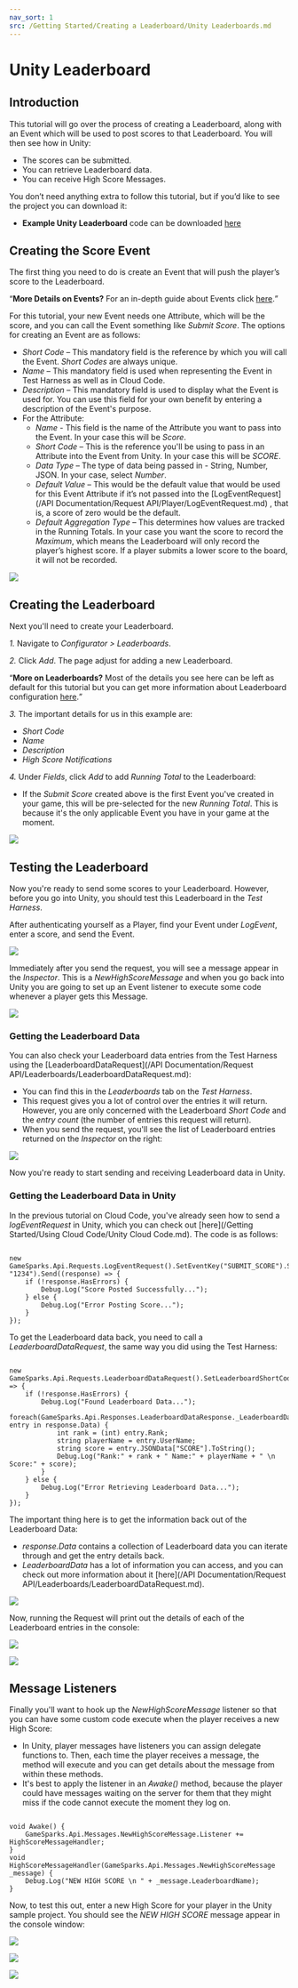 ```yaml
---
nav_sort: 1
src: /Getting Started/Creating a Leaderboard/Unity Leaderboards.md
---
```


# Unity Leaderboard

## Introduction

This tutorial will go over the process of creating a Leaderboard, along with an Event which will be used to post scores to that Leaderboard. You will then see how in Unity:
* The scores can be submitted.
* You can retrieve Leaderboard data.
* You can receive High Score Messages.

You don’t need anything extra to follow this tutorial, but if you’d like to see the project you can download it:

* **Example Unity Leaderboard** code can be downloaded [here](http://repo.gamesparks.net/docs/tutorial-assets/UnityLeaderboard_Tutorial.zip)

## Creating the Score Event

The first thing you need to do is create an Event that will push the player’s score to the Leaderboard.

<q>**More Details on Events?** For an in-depth guide about Events click [here](/Documentation/Configurator/Events.md).</q>


For this tutorial, your new Event needs one Attribute, which will be the score, and you can call the Event something like *Submit Score*. The options for creating an Event are as follows:

*   *Short Code* – This mandatory field is the reference by which you will call the Event. *Short Codes* are always unique.
*   *Name* – This mandatory field is used when representing the Event in Test Harness as well as in Cloud Code.
*   *Description* – This mandatory field is used to display what the Event is used for. You can use this field for your own benefit by entering a description of the Event's purpose.
* For the Attribute:
	*   *Name* - This field is the name of the Attribute you want to pass into the Event. In your case this will be *Score*.
	*   *Short Code* – This is the reference you'll be using to pass in an Attribute into the Event from Unity. In your case this will be *SCORE*.
	*   *Data Type* – The type of data being passed in - String, Number, JSON. In your case, select *Number*.
	*   *Default Value* – This would be the default value that would be used for this Event Attribute if it’s not passed into the [LogEventRequest](/API Documentation/Request API/Player/LogEventRequest.md) , that is, a score of zero would be the default.
	*   *Default Aggregation Type* – This determines how values are tracked in the Running Totals. In your case you want the score to record the *Maximum*, which means the Leaderboard will only record the player’s highest score. If a player submits a lower score to the board, it will not be recorded.

![](img/UT/15.png)

## Creating the Leaderboard

Next you'll need to create your Leaderboard.

*1.* Navigate to *Configurator > Leaderboards*.

*2.* Click *Add*. The page adjust for adding a new Leaderboard.

<q>**More on Leaderboards?** Most of the details you see here can be left as default for this tutorial but you can get more information about Leaderboard configuration [here](/Documentation/Configurator/Leaderboards.md).</q>

*3.* The important details for us in this example are:
* *Short Code*
* *Name*
* *Description*
* *High Score Notifications*

*4.* Under *Fields*, click *Add* to add *Running Total* to the Leaderboard:
* If the *Submit Score* created above is the first Event you've created in your game, this will be pre-selected for the new *Running Total*. This is because it's the only applicable Event you have in your game at the moment.

![](img/UT/16.png)

## Testing the Leaderboard

Now you're ready to send some scores to your Leaderboard. However, before you go into Unity, you should test this Leaderboard in the *Test Harness*.

After authenticating yourself as a Player, find your Event under *LogEvent*, enter a score, and send the Event.

![](img/UT/17.png)

Immediately after you send the request, you will see a message appear in the *Inspector*. This is a *NewHighScoreMessage* and when you go back into Unity you are going to set up an Event listener to execute some code whenever a player gets this Message.

![](img/UT/18.png)


### Getting the Leaderboard Data

You can also check your Leaderboard data entries from the Test Harness using the [LeaderboardDataRequest](/API Documentation/Request API/Leaderboards/LeaderboardDataRequest.md):
* You can find this in the *Leaderboards* tab on the *Test Harness*.
* This request gives you a lot of control over the entries it will return. However, you are only concerned with the Leaderboard *Short Code* and the *entry count* (the number of entries this request will return).
* When you send the request, you'll see the list of Leaderboard entries returned on the *Inspector* on the right:

![](img/UT/19.png)


Now you're ready to start sending and receiving Leaderboard data in Unity.

### Getting the Leaderboard Data in Unity


In the previous tutorial on Cloud Code, you've already seen how to send a *logEventRequest* in Unity, which you can check out [here](/Getting Started/Using Cloud Code/Unity Cloud Code.md). The code is as follows:

```

new GameSparks.Api.Requests.LogEventRequest().SetEventKey("SUBMIT_SCORE").SetEventAttribute("SCORE", "1234").Send((response) => {
	if (!response.HasErrors) {
		Debug.Log("Score Posted Successfully...");
	} else {
		Debug.Log("Error Posting Score...");
	}
});

```

To get the Leaderboard data back, you need to call a *LeaderboardDataRequest*, the same way you did using the Test Harness:

```

new GameSparks.Api.Requests.LeaderboardDataRequest().SetLeaderboardShortCode("HIGHSCORE_LEADERBOARD").SetEntryCount(100).Send((response) => {
	if (!response.HasErrors) {
		Debug.Log("Found Leaderboard Data...");
		foreach(GameSparks.Api.Responses.LeaderboardDataResponse._LeaderboardData entry in response.Data) {
			int rank = (int) entry.Rank;
			string playerName = entry.UserName;
			string score = entry.JSONData["SCORE"].ToString();
			Debug.Log("Rank:" + rank + " Name:" + playerName + " \n Score:" + score);
		}
	} else {
		Debug.Log("Error Retrieving Leaderboard Data...");
	}
});

```

The important thing here is to get the information back out of the Leaderboard Data:
* *response.Data* contains a collection of Leaderboard data you can iterate through and get the entry details back.
* *LeaderboardData* has a lot of information you can access, and you can check out more information about it [here](/API Documentation/Request API/Leaderboards/LeaderboardDataRequest.md).


![](img/UT/12.png)

Now, running the Request will print out the details of each of the Leaderboard entries in the console:

![](img/UT/6.png)

![](img/UT/7.png)

## Message Listeners

Finally you'll want to hook up the *NewHighScoreMessage* listener so that you can have some custom code execute when the player receives a new High Score:
* In Unity, player messages have listeners you can assign delegate functions to. Then, each time the player receives a message, the method will execute and you can get details about the message from within these methods.
* It's best to apply the listener in an *Awake()* method, because the player could have messages waiting on the server for them that they might miss if the code cannot execute the moment they log on.

```

void Awake() {
	GameSparks.Api.Messages.NewHighScoreMessage.Listener += HighScoreMessageHandler;
}
void HighScoreMessageHandler(GameSparks.Api.Messages.NewHighScoreMessage _message) {
	Debug.Log("NEW HIGH SCORE \n " + _message.LeaderboardName);
}

```

Now, to test this out, enter a new High Score for your player in the Unity sample project. You should see the *NEW HIGH SCORE* message appear in the console window:


![](img/UT/8.png)

![](img/UT/9.png)

![](img/UT/10.png)
